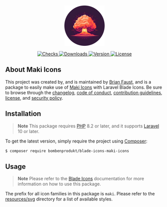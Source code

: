 <p align="center">
    <a href="https://bombenprodukt.com" target="_blank">
        <img src="https://raw.githubusercontent.com/BombenProdukt/assets/main/logo-text.svg" width="128" alt="BombenProdukt Logo" />
    </a>
</p>

<p align="center">
    <a href="https://github.com/faustbrian/blade-icons-maki-icons/actions">
        <img src="https://badge.sh/github/check-runs/BombenProdukt/blade-icons-maki-icons" alt="Checks" />
    </a>
    <a href="https://packagist.org/packages/bombenprodukt/blade-icons-maki-icons">
        <img src="https://badge.sh/packagist/downloads/BombenProdukt/blade-icons-maki-icons" alt="Downloads" />
    </a>
    <a href="https://packagist.org/packages/bombenprodukt/blade-icons-maki-icons">
        <img src="https://badge.sh/packagist/version/BombenProdukt/blade-icons-maki-icons" alt="Version" />
    </a>
    <a href="https://packagist.org/packages/bombenprodukt/blade-icons-maki-icons">
        <img src="https://badge.sh/packagist/license/BombenProdukt/blade-icons-maki-icons" alt="License" />
    </a>
</p>

## About Maki Icons

This project was created by, and is maintained by [Brian Faust](https://github.com/faustbrian), and is a package to easily make use of [Maki Icons](https://github.com/mapbox/maki) with Laravel Blade Icons. Be sure to browse through the [changelog](CHANGELOG.md), [code of conduct](.github/CODE_OF_CONDUCT.md), [contribution guidelines](.github/CONTRIBUTING.md), [license](LICENSE), and [security policy](.github/SECURITY.md).

## Installation

> **Note**
> This package requires [PHP](https://www.php.net/) 8.2 or later, and it supports [Laravel](https://laravel.com/) 10 or later.

To get the latest version, simply require the project using [Composer](https://getcomposer.org/):

```bash
$ composer require bombenprodukt/blade-icons-maki-icons
```

## Usage

> **Note**
> Please refer to the [Blade Icons](https://github.com/faustbrian/blade-icons) documentation for more information on how to use this package.

The prefix for all icon families in this package is `maki`. Please refer to the [resources/svg](/resources/svg) directory for a list of available styles.
